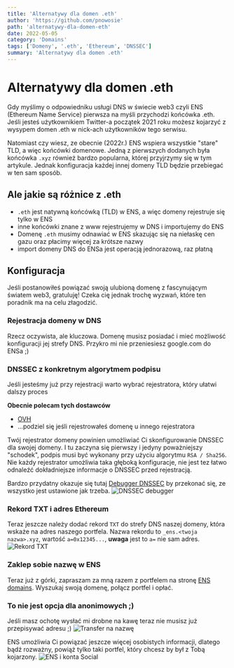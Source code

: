 ```yaml
---
title: 'Alternatywy dla domen .eth'
author: 'https://github.com/pnowosie'
path: 'alternatywy-dla-domen-eth'
date: 2022-05-05
category: 'Domains'
tags: ['Domeny', '.eth', 'Ethereum', 'DNSSEC']
summary: 'Alternatywy dla domen .eth'
---
```


# Alternatywy dla domen .eth

Gdy myślimy o odpowiedniku usługi DNS w świecie web3 czyli ENS (Ethereum Name Service) pierwsza na myśli przychodzi końcówka .eth. Jeśli jesteś użytkownikiem Twitter-a początek 2021 roku możesz kojarzyć z wysypem domen .eth w nick-ach użytkowników tego serwisu.

Natomiast czy wiesz, ze obecnie (2022r.) ENS wspiera wszystkie "stare" TLD, a więc końcówki domenowe. Jedną z pierwszych dodanych była końcówka `.xyz` również bardzo popularna, której przyjrzymy się w tym artykule. Jednak konfiguracja każdej innej domeny TLD będzie przebiegać  w ten sam sposób.

## Ale jakie są różnice z .eth

- `.eth` jest natywną końcówką (TLD) w ENS, a więc domeny rejestruje się tylko w ENS
- inne końcówki znane z www rejestrujemy w DNS i importujemy do ENS
- Domenę `.eth` musimy odnawiać w ENS skazując się na niełaskę cen gazu oraz płacimy więcej za krótsze nazwy
- import domeny DNS do ENSa jest operacją jednorazową, raz płatną

## Konfiguracja

Jeśli postanowiłeś powiązać swoją ulubioną domenę z fascynującym światem web3, gratuluję! Czeka cię jednak trochę wyzwań, które ten poradnik ma na celu złagodzić.

### Rejestracja domeny w DNS

Rzecz oczywista, ale kluczowa. Domenę musisz posiadać i mieć możliwość konfiguracji jej strefy DNS. Przykro mi nie przeniesiesz google.com do ENSa ;)


### DNSSEC z konkretnym algorytmem podpisu

Jeśli jesteśmy już przy rejestracji warto wybrać rejestratora, który ułatwi dalszy proces

**Obecnie polecam tych dostawców**
- [OVH](https://www.ovhcloud.com/pl/domains/)
- ...podziel się jeśli rejestrowałeś domenę u innego rejestratora

Twój rejestrator domeny powinien umożliwiać Ci skonfigurowanie DNSSEC dla swojej domeny.
I tu zaczyna się pierwszy i jedyny poważniejszy "schodek", podpis musi być wykonany przy użyciu algorytmu `RSA / Sha256`. Nie każdy rejestrator umożliwia taka głęboką konfiguracje, nie jest tez łatwo odnaleźć dokładniejsze informacje o DNSSEC przed rejestracją.

Bardzo przydatny okazuje się tutaj [Debugger DNSSEC](https://dnssec-debugger.verisignlabs.com) by przekonać się, ze wszystko jest ustawione jak trzeba.
![DNSSEC debugger](assets/ens-xyz-dns-debugger.jpg)


### Rekord TXT i adres Ethereum

Teraz jeszcze należy dodać rekord `TXT` do strefy DNS naszej domeny, która wskaże na adres naszego portfela.
Nazwa rekordu to `_ens.<twoja nazwa>.xyz`, wartość `a=0x12345...`, **uwaga** jest to `a=` nie sam adres.
![Rekord TXT](assets/ens-xyz-txt-record.jpg)


### Zaklep sobie nazwę w ENS

Teraz już z górki, zapraszam za mną razem z portfelem na stronę [ENS domains](https://app.ens.domains). Wyszukaj swoją domenę, połącz portfel i opłać.


### To nie jest opcja dla anonimowych ;)

Jeśli masz ochotę wysłać mi drobne na kawę teraz nie musisz już przepisywać adresu ;)
![Transfer na nazwę](assets/ens-xyz-metamask-transfers.jpg)

ENS umożliwia Ci powiązać jeszcze więcej osobistych informacji, dlatego bądź rozważny, powiąż tylko taki portfel, który chcesz by był z Tobą kojarzony.
![ENS i konta Social](assets/ens-xyz-text-records.jpg)
